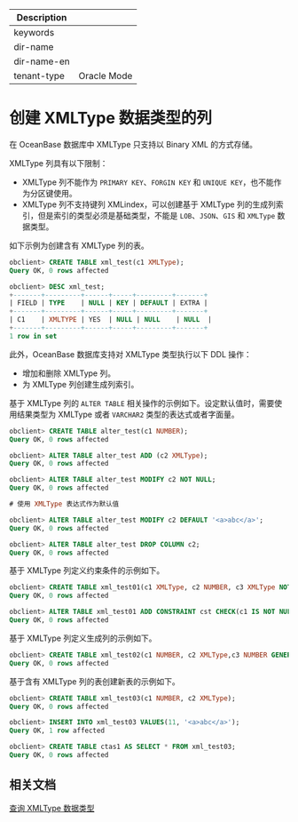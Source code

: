 | Description   |                 |
|---------------|-----------------|
| keywords      |                 |
| dir-name      |                 |
| dir-name-en   |                 |
| tenant-type   | Oracle Mode     |

# 创建 XMLType 数据类型的列

在 OceanBase 数据库中 XMLType 只支持以 Binary XML 的方式存储。

XMLType 列具有以下限制：

- XMLType 列不能作为 `PRIMARY KEY`、`FORGIN KEY` 和 `UNIQUE KEY`，也不能作为分区键使用。
- XMLType 列不支持键列 XMLindex，可以创建基于 XMLType 列的生成列索引，但是索引的类型必须是基础类型，不能是 `LOB`、`JSON`、`GIS` 和 `XMLType` 数据类型。

如下示例为创建含有 XMLType 列的表。

```sql
obclient> CREATE TABLE xml_test(c1 XMLType);
Query OK, 0 rows affected

obclient> DESC xml_test;
+-------+---------+------+-----+---------+-------+
| FIELD | TYPE    | NULL | KEY | DEFAULT | EXTRA |
+-------+---------+------+-----+---------+-------+
| C1    | XMLTYPE | YES  | NULL | NULL    | NULL  |
+-------+---------+------+-----+---------+-------+
1 row in set
```

此外，OceanBase 数据库支持对 XMLType 类型执行以下 DDL 操作：

- 增加和删除 XMLType 列。
- 为 XMLType 列创建生成列索引。

基于 XMLType 列的 `ALTER TABLE` 相关操作的示例如下。设定默认值时，需要使用结果类型为 XMLType 或者 `VARCHAR2` 类型的表达式或者字面量。

```sql
obclient> CREATE TABLE alter_test(c1 NUMBER);
Query OK, 0 rows affected

obclient> ALTER TABLE alter_test ADD (c2 XMLType);
Query OK, 0 rows affected

obclient> ALTER TABLE alter_test MODIFY c2 NOT NULL;
Query OK, 0 rows affected

# 使用 XMLType 表达式作为默认值

obclient> ALTER TABLE alter_test MODIFY c2 DEFAULT '<a>abc</a>';
Query OK, 0 rows affected

obclient> ALTER TABLE alter_test DROP COLUMN c2;
Query OK, 0 rows affected
```

基于 XMLType 列定义约束条件的示例如下。

```sql
obclient> CREATE TABLE xml_test01(c1 XMLType, c2 NUMBER, c3 XMLType NOT NULL);
Query OK, 0 rows affected

obclient> ALTER TABLE xml_test01 ADD CONSTRAINT cst CHECK(c1 IS NOT NULL) ENABLE VALIDATE;
Query OK, 0 rows affected
```

基于 XMLType 列定义生成列的示例如下。

```sql
obclient> CREATE TABLE xml_test02(c1 NUMBER, c2 XMLType,c3 NUMBER GENERATED ALWAYS AS(LENGTH(c2)));
Query OK, 0 rows affected
```

基于含有 XMLType 列的表创建新表的示例如下。

```sql
obclient> CREATE TABLE xml_test03(c1 NUMBER, c2 XMLType);
Query OK, 0 rows affected

obclient> INSERT INTO xml_test03 VALUES(11, '<a>abc</a>');
Query OK, 1 row affected

obclient> CREATE TABLE ctas1 AS SELECT * FROM xml_test03;
Query OK, 0 rows affected
```

## 相关文档

[查询 XMLType 数据类型](../1100.xml-date-type-of-oracle-mode/400.query-xmltype-data-type-of-oracle-mode.md)
